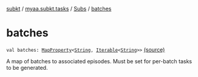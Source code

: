 [subkt](../../index.md) / [myaa.subkt.tasks](../index.md) / [Subs](index.md) / [batches](./batches.md)

# batches

`val batches: `[`MapProperty`](https://docs.gradle.org/current/javadoc/org/gradle/api/provider/MapProperty.html)`<`[`String`](https://kotlinlang.org/api/latest/jvm/stdlib/kotlin/-string/index.html)`, `[`Iterable`](https://kotlinlang.org/api/latest/jvm/stdlib/kotlin.collections/-iterable/index.html)`<`[`String`](https://kotlinlang.org/api/latest/jvm/stdlib/kotlin/-string/index.html)`>>` [(source)](https://github.com/Myaamori/SubKt/blob/0.1.11/src/main/kotlin/myaa/subkt/tasks/plugin.kt#L357)

A map of batches to associated episodes. Must be set for per-batch tasks to be generated.

